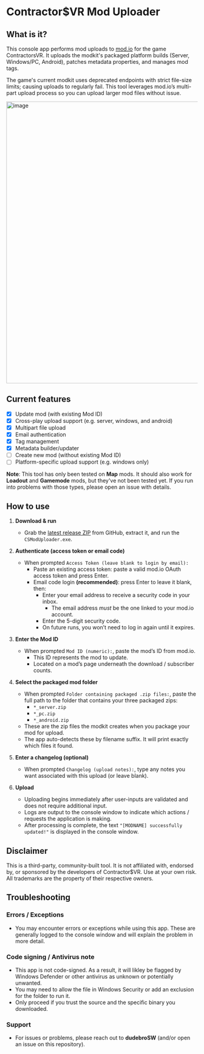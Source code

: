 # Contractor$VR Mod Uploader

## What is it?

This console app performs mod uploads to [mod.io](https://mod.io/g/contractors) for the game ContractorsVR. It uploads the modkit's packaged platform builds (Server, Windows/PC, Android), patches metadata properties, and manages mod tags. 

The game's current modkit uses deprecated endpoints with strict file-size limits; causing uploads to regularly fail. This tool leverages mod.io’s multi-part upload process so you can upload larger mod files without issue.

<img width="1307" height="741" alt="image" src="https://github.com/user-attachments/assets/f4067d08-e572-4e87-8e41-c7a8f5946381" />

## Current features

- [x] Update mod (with existing Mod ID)
- [x] Cross-play upload support (e.g. server, windows, and android)  
- [x] Multipart file upload
- [x] Email authentication
- [x] Tag management
- [x] Metadata builder/updater
- [ ] Create new mod (without existing Mod ID)
- [ ] Platform-specific upload support (e.g. windows only)

**Note**: This tool has only been tested on **Map** mods. It should also work for **Loadout** and **Gamemode** mods, but they've not been tested yet. If you run into problems with those types, please open an issue with details.

## How to use

1) **Download & run**
    - Grab the [latest release ZIP](https://github.com/dudebroSW/CSModUploader/releases/download/v0.0.3/CSModUploader-win-x64-v0.0.3.zip) from GitHub, extract it, and run the `CSModUploader.exe`.

2) **Authenticate (access token or email code)**
    - When prompted `Access Token (leave blank to login by email):`
      - Paste an existing access token: paste a valid mod.io OAuth access token and press Enter.
      - Email code login **(recommended)**: press Enter to leave it blank, then:
        - Enter your email address to receive a security code in your inbox.
          - The email address _must_ be the one linked to your mod.io account.
        - Enter the 5-digit security code.  
        - On future runs, you won’t need to log in again until it expires.

3) **Enter the Mod ID**
    - When prompted `Mod ID (numeric):`, paste the mod’s ID from mod.io.
      - This ID represents the mod to update.
      - Located on a mod’s page underneath the download / subscriber counts.

4) **Select the packaged mod folder**
    - When prompted `Folder containing packaged .zip files:`, paste the full path to the folder that contains your three packaged zips:
      - `*_server.zip`
      - `*_pc.zip`
      - `*_android.zip`
    - These are the zip files the modkit creates when you package your mod for upload.
    - The app auto-detects these by filename suffix. It will print exactly which files it found.

5) **Enter a changelog (optional)**
    - When prompted `Changelog (upload notes):`, type any notes you want associated with this upload (or leave blank).

6) **Upload**
    - Uploading begins immediately after user-inputs are validated and does not require additional input. 
    - Logs are output to the console window to indicate which actions / requests the application is making. 
    - After processing is complete, the text `"[MODNAME] successfully updated!"` is displayed in the console window.

## Disclaimer

This is a third-party, community-built tool. It is not affiliated with, endorsed by, or sponsored by the developers of Contractor$VR. Use at your own risk. All trademarks are the property of their respective owners.

## Troubleshooting

### Errors / Exceptions

- You may encounter errors or exceptions while using this app. These are generally logged to the console window and will explain the problem in more detail.

### Code signing / Antivirus note

- This app is not code-signed. As a result, it will likley be flagged by Windows Defender or other antivirus as unknown or potentially unwanted.
- You may need to allow the file in Windows Security or add an exclusion for the folder to run it.
- Only proceed if you trust the source and the specific binary you downloaded.

### Support

- For issues or problems, please reach out to **dudebroSW** (and/or open an issue on this repository).
